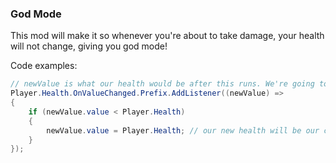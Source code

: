 ### God Mode
This mod will make it so whenever you're about to take damage, your health will not change, giving you god mode!


Code examples:
```cs
// newValue is what our health would be after this runs. We're going to make it so it never goes lower!
Player.Health.OnValueChanged.Prefix.AddListener((newValue) =>
{
    if (newValue.value < Player.Health)
    {
        newValue.value = Player.Health; // our new health will be our current health. Take no damage!
    }
});
```